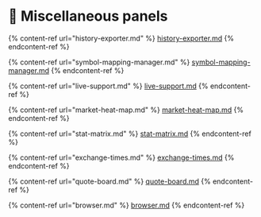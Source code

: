 # 📌 Miscellaneous panels

{% content-ref url="history-exporter.md" %}
[history-exporter.md](history-exporter.md)
{% endcontent-ref %}

{% content-ref url="symbol-mapping-manager.md" %}
[symbol-mapping-manager.md](symbol-mapping-manager.md)
{% endcontent-ref %}

{% content-ref url="live-support.md" %}
[live-support.md](live-support.md)
{% endcontent-ref %}

{% content-ref url="market-heat-map.md" %}
[market-heat-map.md](market-heat-map.md)
{% endcontent-ref %}

{% content-ref url="stat-matrix.md" %}
[stat-matrix.md](stat-matrix.md)
{% endcontent-ref %}

{% content-ref url="exchange-times.md" %}
[exchange-times.md](exchange-times.md)
{% endcontent-ref %}

{% content-ref url="quote-board.md" %}
[quote-board.md](quote-board.md)
{% endcontent-ref %}

{% content-ref url="browser.md" %}
[browser.md](browser.md)
{% endcontent-ref %}
